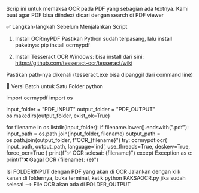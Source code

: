 Scrip ini untuk memaksa OCR pada PDF yang sebagian ada textnya. 
Kami buat agar PDF bisa diindex/ dicari dengan search di PDF viewer

✅ Langkah-langkah Sebelum Menjalankan Script
1. Install OCRmyPDF
Pastikan Python sudah terpasang, lalu install paketnya:
pip install ocrmypdf

2. Install Tesseract OCR
Windows: bisa install dari sini: https://github.com/tesseract-ocr/tesseract/wiki

Pastikan path-nya dikenali (tesseract.exe bisa dipanggil dari command line)

🔁 Versi Batch untuk Satu Folder
python

import ocrmypdf
import os

input_folder = "PDF_INPUT"
output_folder = "PDF_OUTPUT"
os.makedirs(output_folder, exist_ok=True)

for filename in os.listdir(input_folder):
    if filename.lower().endswith(".pdf"):
        input_path = os.path.join(input_folder, filename)
        output_path = os.path.join(output_folder, f"OCR_{filename}")
        try:
            ocrmypdf.ocr(
                input_path,
                output_path,
                language='ind',
                use_threads=True,
                deskew=True,
                force_ocr=True
            )
            print(f"✅ OCR selesai: {filename}")
        except Exception as e:
            print(f"❌ Gagal OCR {filename}: {e}")



Isi FOLDERINPUT dengan PDF yang akan di OCR
Jalankan dengan klik kanan di foldernya, buka terminal, ketik python PAKSAOCR.py
jika sudah selesai --> File OCR akan ada di FOLDER_OUTPUT
